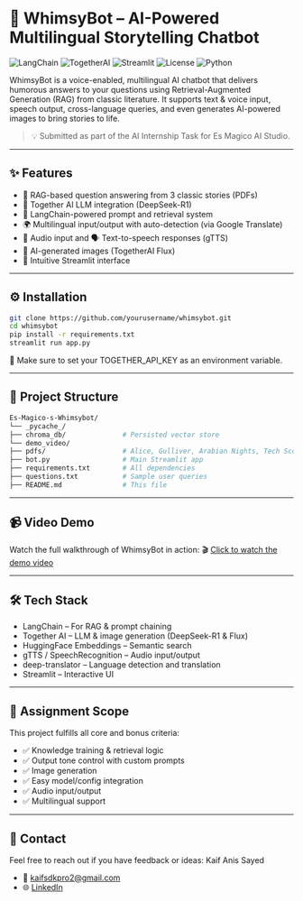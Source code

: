 # 🤖 WhimsyBot – AI-Powered Multilingual Storytelling Chatbot

![LangChain](https://img.shields.io/badge/LangChain-Framework-blue)
![TogetherAI](https://img.shields.io/badge/TogetherAI-LLM-orange)
![Streamlit](https://img.shields.io/badge/Built%20With-Streamlit-ff4b4b)
![License](https://img.shields.io/github/license/thekaiff/Es-Magico-s-WhimsyBot)
![Python](https://img.shields.io/badge/Python-3.10+-green)

WhimsyBot is a voice-enabled, multilingual AI chatbot that delivers humorous answers to your questions using Retrieval-Augmented Generation (RAG) from classic literature. It supports text & voice input, speech output, cross-language queries, and even generates AI-powered images to bring stories to life.

> 💡 Submitted as part of the AI Internship Task for Es Magico AI Studio.


---


## ✨ Features

- 🧠 RAG-based question answering from 3 classic stories (PDFs)
- 🤖 Together AI LLM integration (DeepSeek-R1)
- 🧩 LangChain-powered prompt and retrieval system
- 🌍 Multilingual input/output with auto-detection (via Google Translate)
- 🎤 Audio input and 🗣️ Text-to-speech responses (gTTS)
- 🎨 AI-generated images (TogetherAI Flux)
- 📱 Intuitive Streamlit interface


---


## ⚙️ Installation

```bash
git clone https://github.com/yourusername/whimsybot.git
cd whimsybot
pip install -r requirements.txt
streamlit run app.py
```
🔑 Make sure to set your TOGETHER_API_KEY as an environment variable.


---


## 📁 Project Structure

```bash
Es-Magico-s-Whimsybot/
└── _pycache_/ 
├── chroma_db/              # Persisted vector store
└── demo_video/ 
├── pdfs/                   # Alice, Gulliver, Arabian Nights, Tech Scoping Write-Up
├── bot.py                  # Main Streamlit app
├── requirements.txt        # All dependencies
├── questions.txt           # Sample user queries
├── README.md               # This file 
```


---


## 📹 Video Demo

Watch the full walkthrough of WhimsyBot in action:
🎬 [Click to watch the demo video](./demo_video/demo.mp4)


---


## 🛠️ Tech Stack

- LangChain – For RAG & prompt chaining
- Together AI – LLM & image generation (DeepSeek-R1 & Flux)
- HuggingFace Embeddings – Semantic search
- gTTS / SpeechRecognition – Audio input/output
- deep-translator – Language detection and translation
- Streamlit – Interactive UI


---


## 📝 Assignment Scope

This project fulfills all core and bonus criteria:

- ✅ Knowledge training & retrieval logic
- ✅ Output tone control with custom prompts
- ✅ Image generation
- ✅ Easy model/config integration
- ✅ Audio input/output
- ✅ Multilingual support


---


## 👋 Contact
Feel free to reach out if you have feedback or ideas:
Kaif Anis Sayed
- 📧 kaifsdkpro2@gmail.com
- 🌐 [LinkedIn](https://www.linkedin.com/in/kaif-sayed-ab8405253/)


